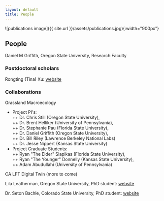 ```yaml
---
layout: default
title: People
---
```


![publications image]({{ site.url }}/assets/publications.jpg){:width="900px"}

## People

Daniel M Griffith, Oregon State University, Research Faculty

### Postdoctoral scholars

Rongting (Tina) Xu: [website](https://xurongting15.github.io/)

### Collaborations

Grassland Macroecology   
+ Project PI's:   
++ Dr. Chris Still (Oregon State University),   
++ Dr. Brent Helliker (University of Pennsylvania),   
++ Dr. Stephanie Pau (Florida State University),   
++ Dr. Daniel Griffith (Oregon State University),   
++ Dr. Bill Riley (Lawrence Berkeley National Labs)   
++ Dr. Jesse Nippert (Kansas State University)   
+ Project Graduate Students:   
++ Ryan "The Elder" Slapikas (Florida State University),   
++ Ryan "The Younger" Donnelly (Kansas State University),   
++ Adam Abudullahi (University of Pennsylvania)   
   
CA LFT Digital Twin (more to come)

Lila Leatherman, Oregon State University, PhD student: [website](https://lleather.github.io/)

Dr. Seton Bachle, Colorado State University, PhD student: [website](https://setonbachle20.wixsite.com/plantecomicrophys)

